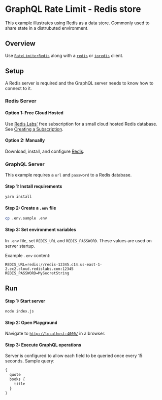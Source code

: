 # GraphQL Rate Limit - Redis store

This example illustrates using Redis as a data store. Commonly used to share state in a distrubuted environment.

## Overview

Use [`RateLimiterRedis`](https://github.com/animir/node-rate-limiter-flexible/wiki/Redis) along with a [`redis`](https://www.npmjs.com/package/redis#options-object-properties) or [`ioredis`](https://www.npmjs.com/package/ioredis) client.

## Setup

A Redis server is required and the GraphQL server needs to know how to connect to it.

### Redis Server

#### Option 1: Free Cloud Hosted

Use [Redis Labs'](https://redislabs.com/) free subscription for a small cloud hosted Redis database. See [Creating a Subscription](https://docs.redislabs.com/latest/rc/administration/setup-and-editing/create-subscription/).

#### Option 2: Manually

Download, install, and configure [Redis](https://redis.io/).

### GraphQL Server

This example requires a `url` and `password` to a Redis database.

#### Step 1: Install requirements

```bash
yarn install
```

#### Step 2: Create a `.env` file

```bash
cp .env.sample .env
```

#### Step 3: Set environment variables

In `.env` file, set `REDIS_URL` and `REDIS_PASSWORD`. These values are used on server startup.

Example `.env` content:

```
REDIS_URL=redis://redis-12345.c14.us-east-1-2.ec2.cloud.redislabs.com:12345
REDIS_PASSWORD=MySecretString
```

## Run

#### Step 1: Start server

```bash
node index.js
```

#### Step 2: Open Playground

Navigate to [`http://localhost:4000/`](http://localhost:4000/) in a browser.

#### Step 3: Execute GraphQL operations

Server is configured to allow each field to be queried once every 15 seconds. Sample query:

```graphql
{
  quote
  books {
    title
  }
}
```
